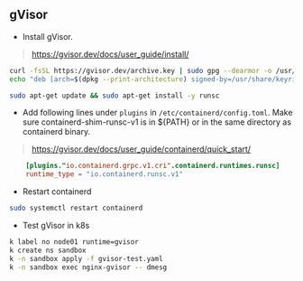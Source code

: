 ## gVisor

* Install gVisor. 
> https://gvisor.dev/docs/user_guide/install/

```sh
curl -fsSL https://gvisor.dev/archive.key | sudo gpg --dearmor -o /usr/share/keyrings/gvisor-archive-keyring.gpg
echo "deb [arch=$(dpkg --print-architecture) signed-by=/usr/share/keyrings/gvisor-archive-keyring.gpg] https://storage.googleapis.com/gvisor/releases release main" | sudo tee /etc/apt/sources.list.d/gvisor.list > /dev/null

sudo apt-get update && sudo apt-get install -y runsc
```

* Add following lines under `plugins` in `/etc/containerd/config.toml`. Make sure containerd-shim-runsc-v1 is in ${PATH} or in the same directory as containerd binary.
> https://gvisor.dev/docs/user_guide/containerd/quick_start/

```toml
    [plugins."io.containerd.grpc.v1.cri".containerd.runtimes.runsc]
    runtime_type = "io.containerd.runsc.v1"
```

* Restart containerd
```sh
sudo systemctl restart containerd
```

* Test gVisor in k8s
```sh
k label no node01 runtime=gvisor
k create ns sandbox
k -n sandbox apply -f gvisor-test.yaml 
k -n sandbox exec nginx-gvisor -- dmesg
```